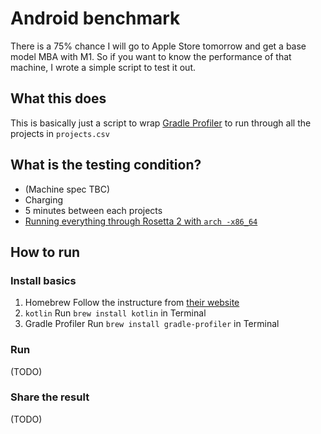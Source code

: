 # Android benchmark

There is a 75% chance I will go to Apple Store tomorrow and get a base model MBA with M1. 
So if you want to know the performance of that machine, I wrote a simple script to test 
it out.

## What this does

This is basically just a script to wrap [Gradle Profiler](https://github.com/gradle/gradle-profiler) 
to run through all the projects in `projects.csv`

## What is the testing condition?

- (Machine spec TBC)
- Charging
- 5 minutes between each projects
- [Running everything through Rosetta 2 with `arch -x86_64`](https://twitter.com/soffes/status/1328925421069471746)

## How to run

### Install basics

1. Homebrew
   Follow the instructure from [their website]()
2. `kotlin`
   Run `brew install kotlin` in Terminal
3. Gradle Profiler
   Run `brew install gradle-profiler` in Terminal

### Run

(TODO)

### Share the result

(TODO)

